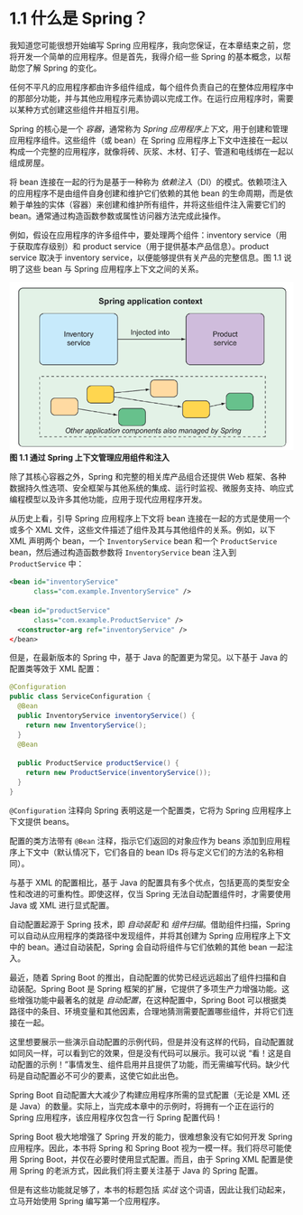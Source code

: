 # 1.1 什么是 Spring？

我知道您可能很想开始编写 Spring 应用程序，我向您保证，在本章结束之前，您将开发一个简单的应用程序。但是首先，我得介绍一些 Spring 的基本概念，以帮助您了解 Spring 的变化。

任何不平凡的应用程序都由许多组件组成，每个组件负责自己的在整体应用程序中的那部分功能，并与其他应用程序元素协调以完成工作。在运行应用程序时，需要以某种方式创建这些组件并相互引用。

Spring 的核心是一个 _容器_，通常称为 _Spring 应用程序上下文_，用于创建和管理应用程序组件。这些组件（或 bean）在 Spring 应用程序上下文中连接在一起以构成一个完整的应用程序，就像将砖、灰浆、木材、钉子、管道和电线绑在一起以组成房屋。

将 bean 连接在一起的行为是基于一种称为 _依赖注入_（DI）的模式。依赖项注入的应用程序不是由组件自身创建和维护它们依赖的其他 bean 的生命周期，而是依赖于单独的实体（容器）来创建和维护所有组件，并将这些组件注入需要它们的 bean。通常通过构造函数参数或属性访问器方法完成此操作。

例如，假设在应用程序的许多组件中，要处理两个组件：inventory service（用于获取库存级别）和 product service（用于提供基本产品信息）。product service 取决于 inventory service，以便能够提供有关产品的完整信息。图 1.1 说明了这些 bean 与 Spring 应用程序上下文之间的关系。

![](../assets/1.1.png)
**图 1.1 通过 Spring 上下文管理应用组件和注入**  <br/>

除了其核心容器之外，Spring 和完整的相关库产品组合还提供 Web 框架、各种数据持久性选项、安全框架与其他系统的集成、运行时监视、微服务支持、响应式编程模型以及许多其他功能，应用于现代应用程序开发。

从历史上看，引导 Spring 应用程序上下文将 bean 连接在一起的方式是使用一个或多个 XML 文件，这些文件描述了组件及其与其他组件的关系。例如，以下 XML 声明两个 bean，一个 `InventoryService` bean 和一个 `ProductService` bean，然后通过构造函数参数将 `InventoryService` bean 注入到 `ProductService` 中：

```xml
<bean id="inventoryService"
      class="com.example.InventoryService" />

<bean id="productService"
      class="com.example.ProductService" />
  <constructor-arg ref="inventoryService" />
</bean>
```

但是，在最新版本的 Spring 中，基于 Java 的配置更为常见。以下基于 Java 的配置类等效于 XML 配置：

```java
@Configuration
public class ServiceConfiguration {
  @Bean
  public InventoryService inventoryService() {
    return new InventoryService();
  }
  @Bean

  public ProductService productService() {
    return new ProductService(inventoryService());
  }
}
```

`@Configuration` 注释向 Spring 表明这是一个配置类，它将为 Spring 应用程序上下文提供 beans。

配置的类方法带有 `@Bean` 注释，指示它们返回的对象应作为 beans 添加到应用程序上下文中（默认情况下，它们各自的 bean IDs 将与定义它们的方法的名称相同）。

与基于 XML 的配置相比，基于 Java 的配置具有多个优点，包括更高的类型安全性和改进的可重构性。即使这样，仅当 Spring 无法自动配置组件时，才需要使用 Java 或 XML 进行显式配置。

自动配置起源于 Spring 技术，即 _自动装配_ 和 _组件扫描_。借助组件扫描，Spring 可以自动从应用程序的类路径中发现组件，并将其创建为 Spring 应用程序上下文中的 bean。通过自动装配，Spring 会自动将组件与它们依赖的其他 bean 一起注入。

最近，随着 Spring Boot 的推出，自动配置的优势已经远远超出了组件扫描和自动装配。Spring Boot 是 Spring 框架的扩展，它提供了多项生产力增强功能。这些增强功能中最著名的就是 _自动配置_，在这种配置中，Spring Boot 可以根据类路径中的条目、环境变量和其他因素，合理地猜测需要配置哪些组件，并将它们连接在一起。

这里想要展示一些演示自动配置的示例代码，但是并没有这样的代码，自动配置就如同风一样，可以看到它的效果，但是没有代码可以展示。我可以说 “看！这是自动配置的示例！”事情发生、组件启用并且提供了功能，而无需编写代码。缺少代码是自动配置必不可少的要素，这使它如此出色。

Spring Boot 自动配置大大减少了构建应用程序所需的显式配置（无论是 XML 还是 Java）的数量。实际上，当完成本章中的示例时，将拥有一个正在运行的 Spring 应用程序，该应用程序仅包含一行 Spring 配置代码！

Spring Boot 极大地增强了 Spring 开发的能力，很难想象没有它如何开发 Spring 应用程序。因此，本书将 Spring 和 Spring Boot 视为一模一样。我们将尽可能使用 Spring Boot，并仅在必要时使用显式配置。而且，由于 Spring XML 配置是使用 Spring 的老派方式，因此我们将主要关注基于 Java 的 Spring 配置。

但是有这些功能就足够了，本书的标题包括 _实战_ 这个词语，因此让我们动起来，立马开始使用 Spring 编写第一个应用程序。


